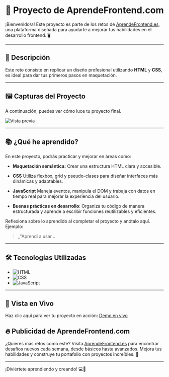 # 🌟 Proyecto de AprendeFrontend.com

¡Bienvenido/a! Este proyecto es parte de los retos de [AprendeFrontend.es](https://aprendefrontend.es), una plataforma diseñada para ayudarte a mejorar tus habilidades en el desarrollo frontend. 🖥️

---

## 📝 Descripción

Este reto consiste en replicar un diseño profesional utilizando **HTML** y **CSS**, es ideal para dar tus primeros pasos en maquetación.

---

## 🖼️ Capturas del Proyecto

A continuación, puedes ver cómo luce tu proyecto final.

![Vista previa](https://raw.githubusercontent.com/AprendeFrontend/...)

---

## 📚 ¿Qué he aprendido?

En este proyecto, podrás practicar y mejorar en áreas como:

- **Maquetación semántica:** Crear una estructura HTML clara y accesible.
- **CSS** Utiliza flexbox, grid y pseudo-clases para diseñar interfaces más dinámicas y adaptables.

- **JavaScript** Maneja eventos, manipula el DOM y trabaja con datos en tiempo real para mejorar la experiencia del usuario.

- **Buenas prácticas en desarrollo**: Organiza tu código de manera estructurada y aprende a escribir funciones reutilizables y eficientes.

Reflexiona sobre lo aprendido al completar el proyecto y anótalo aquí. Ejemplo:

> \_"Aprendí a usar...

---

## 🛠️ Tecnologías Utilizadas

- ![HTML](https://img.shields.io/badge/HTML-E34F26?style=for-the-badge&logo=html5&logoColor=white)
- ![CSS](https://img.shields.io/badge/CSS-1572B6?style=for-the-badge&logo=css3&logoColor=white)
- ![JavaScript](https://img.shields.io/badge/JavaScript-F7DF1E?style=for-the-badge&logo=javascript&logoColor=black)

---

## 🔗 Vista en Vivo

Haz clic aquí para ver tu proyecto en acción: [Demo en vivo](url-de-tu-vista-en-vivo)

## 🔥 Publicidad de AprendeFrontend.com

¿Quieres más retos como este? Visita [AprendeFrontend.es](https://aprendefrontend.es) para encontrar desafíos nuevos cada semana, desde básicos hasta avanzados. Mejora tus habilidades y construye tu portafolio con proyectos increíbles. 🎉

---

¡Diviértete aprendiendo y creando! 💻🚀
